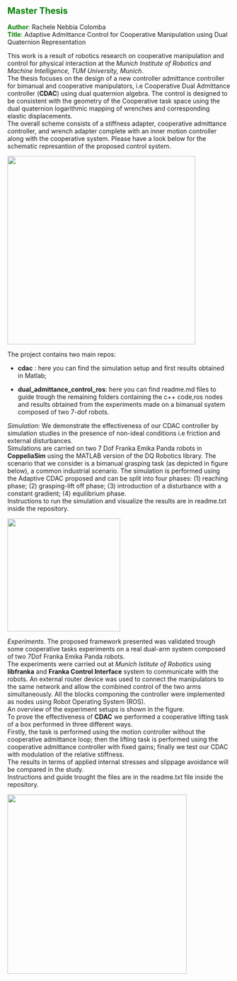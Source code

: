 
### <font color="green"> <span style="font-size:larger;"> Master Thesis </font>


<font color="green">**Author**:</font>  Rachele Nebbia Colomba  
<font color="green">**Title**:</font> Adaptive Admittance Control for Cooperative Manipulation using Dual Quaternion Representation

This work is a result of robotics research on cooperative manipulation and control for physical interaction at the *Munich Institute of Robotics and Machine Intelligence, TUM University, Munich*.  
The thesis focuses on the design of a new controller admittance controller for bimanual and cooperative manipulators, i.e Cooperative Dual Admittance controller (**CDAC**) using dual quaternion algebra. 
The control is designed to be consistent with the geometry of the Cooperative task space using the dual quaternion logarithmic mapping of wrenches and corresponding elastic displacements.  
The overall scheme consists of a stiffness adapter, cooperative admittance controller, and wrench adapter complete with an inner motion controller along with the cooperative system. 
Please have a look below for the schematic represantion of the proposed control system. 

<img src="https://github.com/rachele182/Master-Thesis/assets/75611841/02e18305-59ab-4233-a161-880aab3440e4" width="425">

The project contains two main repos: 

- **cdac** : here you can find the simulation setup and first results obtained in Matlab;

- **dual_admittance_control_ros**: here you can find readme.md files to guide trough the remaining folders containing the c++ code,ros nodes and results obtained from the experiments made on a bimanual system composed of two 7-dof robots. 

_Simulation:_ 
We demonstrate the effectiveness of our CDAC controller by simulation studies in the presence of non-ideal conditions i.e friction and external disturbances.   
Simulations are carried on two 7 Dof Franka Emika Panda robots in **CoppeliaSim** using the MATLAB version of the DQ Robotics library. 
The scenario that we consider is a bimanual grasping task (as depicted in figure below), a common industrial scenario. The simulation is performed using the Adaptive CDAC proposed  and can be split into four phases: (1) reaching phase; (2)
grasping-lift off phase; (3) introduction of a disturbance with a constant gradient; (4) equilibrium phase.  
Instructions to run the simulation and visualize the results are in readme.txt inside the repository.

<img src="https://github.com/rachele182/Master-Thesis/assets/75611841/5abf2cea-e787-473a-aa5a-d291a6fd6349" width="255">

_Experiments._
The proposed framework presented was validated trough some cooperative tasks experiments on a real dual-arm system composed of two 7Dof Franka Emika Panda robots.  
The experiments were carried out at *Munich Istitute of Robotics* using **libfranka** and **Franka Control Interface** system to communicate with the robots. An external router device was used to connect the manipulators to the same network and allow the combined control of the two arms simultaneously. All the blocks componing the controller were implemented as nodes using Robot Operating System (ROS).  
An overview of the experiment setups is shown in the figure.  
To prove the effectiveness of **CDAC** we performed a cooperative lifting task of a box performed in three different ways.   
Firstly, the task is performed using the motion controller without the cooperative admittance loop; then the lifting task is performed using the cooperative admittance controller with fixed gains; finally we test our CDAC with modulation of the relative stiffness.  
The results in terms of applied internal stresses and slippage avoidance will be compared in the study.   
Instructions and guide trought the files are in the readme.txt file inside the repository.

<img src="https://github.com/rachele182/Master-Thesis/assets/75611841/2bce3aba-cd9f-46b1-9d15-61a87dadfd79" width="405">

